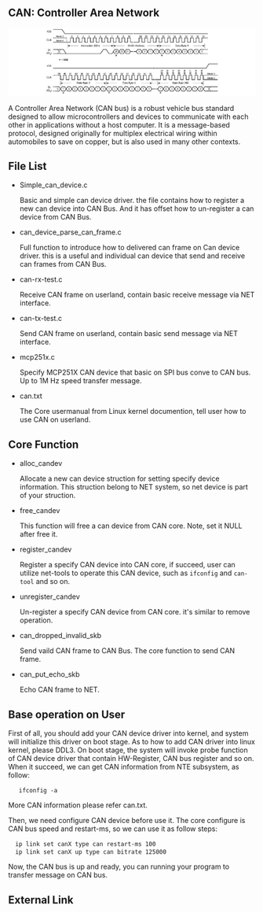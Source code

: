 CAN: Controller Area Network
------------------------------------------------------------

![can timing](https://github.com/EmulateSpace/PictureSet/blob/master/can/cantimg.jpeg)

A Controller Area Network (CAN bus) is a robust vehicle bus standard designed to allow 
microcontrollers and devices to communicate with each other in applications without a host 
computer. It is a message-based protocol, designed originally for multiplex electrical 
wiring within automobiles to save on copper, but is also used in many other contexts.

## File List

  * Simple_can_device.c

    Basic and simple can device driver. the file contains how to register a new can device
    into CAN Bus. And it has offset how to un-register a can device from CAN Bus.

  * can_device_parse_can_frame.c

    Full function to introduce how to delivered can frame on Can device driver. this is a
    useful and individual can device that send and receive can frames from CAN Bus.

  * can-rx-test.c

    Receive CAN frame on userland, contain basic receive message via NET interface.

  * can-tx-test.c

    Send CAN frame on userland, contain basic send message via NET interface.

  * mcp251x.c

    Specify MCP251X CAN device that basic on SPI bus conve to CAN bus. Up to 1M Hz
    speed transfer message.

  * can.txt

    The Core usermanual from Linux kernel documention, tell user how to use CAN
    on userland.

## Core Function

  * alloc_candev

    Allocate a new can device struction for setting specify device information. This 
    struction belong to NET system, so net device is part of your struction.

  * free_candev

    This function will free a can device from CAN core. Note, set it NULL after free it.

  * register_candev

    Register a specify CAN device into CAN core, if succeed, user can utilize net-tools
    to operate this CAN device, such as `ifconfig` and `can-tool` and so on.

  * unregister_candev

    Un-register a specify CAN device from CAN core. it's similar to remove operation.

  * can_dropped_invalid_skb

    Send vaild CAN frame to CAN Bus. The core function to send CAN frame.

  * can_put_echo_skb

    Echo CAN frame to NET.

## Base operation on User

  First of all, you should add your CAN device driver into kernel, and system will 
  initialize this driver on boot stage. As to how to add CAN driver into linux kernel,
  please DDL3. On boot stage, the system will invoke probe function of CAN device 
  driver that contain HW-Register, CAN bus register and so on. When it succeed, we
  can get CAN information from NTE subsystem, as follow:

  ```
     ifconfig -a
  ```

  More CAN information please refer can.txt.

  Then, we need configure CAN device before use it. The core configure is CAN bus 
  speed and restart-ms, so we can use it as follow steps:

  ```
    ip link set canX type can restart-ms 100
    ip link set canX up type can bitrate 125000
  ``` 

  Now, the CAN bus is up and ready, you can running your program to transfer 
  message on CAN bus.

## External Link
